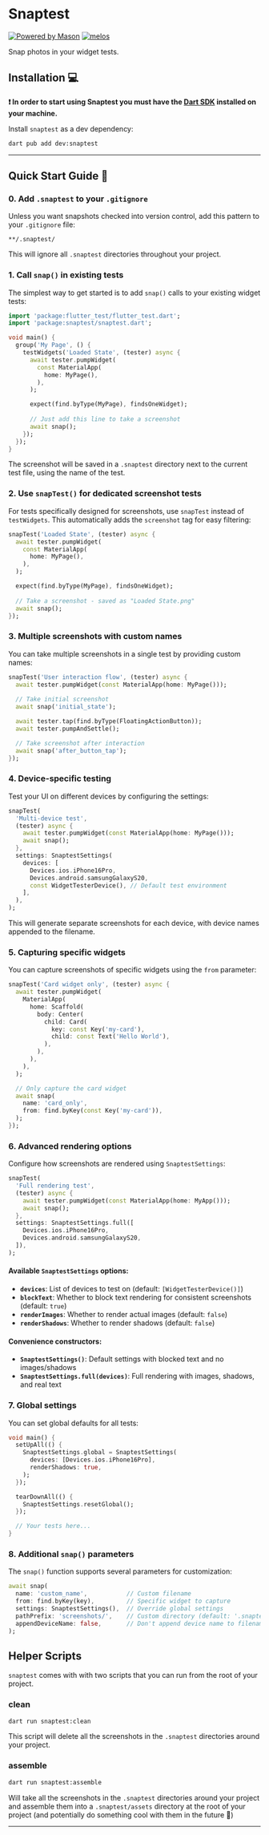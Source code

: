 # Snaptest

[![Powered by Mason](https://img.shields.io/endpoint?url=https%3A%2F%2Ftinyurl.com%2Fmason-badge)](https://github.com/felangel/mason)
[![melos](https://img.shields.io/badge/maintained%20with-melos-f700ff.svg?style=flat-square)](https://github.com/invertase/melos)


Snap photos in your widget tests.

## Installation 💻

**❗ In order to start using Snaptest you must have the [Dart SDK][dart_install_link] installed on your machine.**

Install `snaptest` as a dev dependency:

```sh
dart pub add dev:snaptest
```

---

## Quick Start Guide 🚀

### 0. Add `.snaptest` to your `.gitignore`

Unless you want snapshots checked into version control, add this pattern to your `.gitignore` file:

```gitignore
**/.snaptest/
```

This will ignore all `.snaptest` directories throughout your project.

### 1. Call `snap()` in existing tests

The simplest way to get started is to add `snap()` calls to your existing widget tests:

```dart
import 'package:flutter_test/flutter_test.dart';
import 'package:snaptest/snaptest.dart';

void main() {
  group('My Page', () {
    testWidgets('Loaded State', (tester) async {
      await tester.pumpWidget(
        const MaterialApp(
          home: MyPage(),
        ),
      );

      expect(find.byType(MyPage), findsOneWidget);
      
      // Just add this line to take a screenshot
      await snap();
    });
  });
}
```

The screenshot will be saved in a `.snaptest` directory next to the current test file, using the name of the test.

### 2. Use `snapTest()` for dedicated screenshot tests

For tests specifically designed for screenshots, use `snapTest` instead of `testWidgets`. This automatically adds the `screenshot` tag for easy filtering:

```dart
snapTest('Loaded State', (tester) async {
  await tester.pumpWidget(
    const MaterialApp(
      home: MyPage(),
    ),
  );

  expect(find.byType(MyPage), findsOneWidget);
  
  // Take a screenshot - saved as "Loaded State.png"
  await snap();
});
```

### 3. Multiple screenshots with custom names

You can take multiple screenshots in a single test by providing custom names:

```dart
snapTest('User interaction flow', (tester) async {
  await tester.pumpWidget(const MaterialApp(home: MyPage()));
  
  // Take initial screenshot
  await snap('initial_state');

  await tester.tap(find.byType(FloatingActionButton));
  await tester.pumpAndSettle();

  // Take screenshot after interaction
  await snap('after_button_tap');
});
```

### 4. Device-specific testing

Test your UI on different devices by configuring the settings:

```dart
snapTest(
  'Multi-device test',
  (tester) async {
    await tester.pumpWidget(const MaterialApp(home: MyPage()));
    await snap();
  },
  settings: SnaptestSettings(
    devices: [
      Devices.ios.iPhone16Pro,
      Devices.android.samsungGalaxyS20,
      const WidgetTesterDevice(), // Default test environment
    ],
  ),
);
```

This will generate separate screenshots for each device, with device names appended to the filename.

### 5. Capturing specific widgets

You can capture screenshots of specific widgets using the `from` parameter:

```dart
snapTest('Card widget only', (tester) async {
  await tester.pumpWidget(
    MaterialApp(
      home: Scaffold(
        body: Center(
          child: Card(
            key: const Key('my-card'),
            child: const Text('Hello World'),
          ),
        ),
      ),
    ),
  );

  // Only capture the card widget
  await snap(
    name: 'card_only',
    from: find.byKey(const Key('my-card')),
  );
});
```

### 6. Advanced rendering options

Configure how screenshots are rendered using `SnaptestSettings`:

```dart
snapTest(
  'Full rendering test',
  (tester) async {
    await tester.pumpWidget(const MaterialApp(home: MyApp()));
    await snap();
  },
  settings: SnaptestSettings.full([
    Devices.ios.iPhone16Pro,
    Devices.android.samsungGalaxyS20,
  ]),
);
```

#### Available `SnaptestSettings` options:

- **`devices`**: List of devices to test on (default: `[WidgetTesterDevice()]`)
- **`blockText`**: Whether to block text rendering for consistent screenshots (default: `true`)
- **`renderImages`**: Whether to render actual images (default: `false`)
- **`renderShadows`**: Whether to render shadows (default: `false`)

#### Convenience constructors:

- **`SnaptestSettings()`**: Default settings with blocked text and no images/shadows
- **`SnaptestSettings.full(devices)`**: Full rendering with images, shadows, and real text

### 7. Global settings

You can set global defaults for all tests:

```dart
void main() {
  setUpAll(() {
    SnaptestSettings.global = SnaptestSettings(
      devices: [Devices.ios.iPhone16Pro],
      renderShadows: true,
    );
  });

  tearDownAll(() {
    SnaptestSettings.resetGlobal();
  });

  // Your tests here...
}
```

### 8. Additional `snap()` parameters

The `snap()` function supports several parameters for customization:

```dart
await snap(
  name: 'custom_name',           // Custom filename
  from: find.byKey(key),         // Specific widget to capture
  settings: SnaptestSettings(),  // Override global settings
  pathPrefix: 'screenshots/',    // Custom directory (default: '.snaptest/')
  appendDeviceName: false,       // Don't append device name to filename
);
```

## Helper Scripts

`snaptest` comes with with two scripts that you can run from the root of your project.

### clean

```sh
dart run snaptest:clean
```

This script will delete all the screenshots in the `.snaptest` directories around your project.

### assemble

```sh
dart run snaptest:assemble
```

Will take all the screenshots in the `.snaptest` directories around your project and assemble them into a `.snaptest/assets` directory at the root of your project (and potentially do something cool with them in the future 👀)

---


[dart_install_link]: https://dart.dev/get-dart
[github_actions_link]: https://docs.github.com/en/actions/learn-github-actions
[license_badge]: https://img.shields.io/badge/license-MIT-blue.svg
[license_link]: https://opensource.org/licenses/MIT
[mason_link]: https://github.com/felangel/mason
[very_good_ventures_link]: https://verygood.ventures
